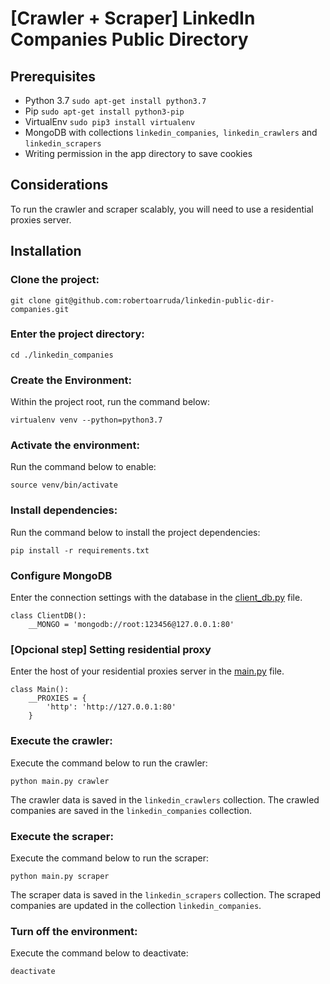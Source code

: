 # [Crawler + Scraper] LinkedIn Companies Public Directory

## Prerequisites
- Python 3.7 `sudo apt-get install python3.7`
- Pip `sudo apt-get install python3-pip`
- VirtualEnv `sudo pip3 install virtualenv`
- MongoDB with collections `linkedin_companies`,` linkedin_crawlers` and `linkedin_scrapers`
- Writing permission in the app directory to save cookies

## Considerations
To run the crawler and scraper scalably, you will need to use a residential proxies server.

## Installation

### Clone the project:
```
git clone git@github.com:robertoarruda/linkedin-public-dir-companies.git
```

### Enter the project directory:
```
cd ./linkedin_companies
```

### Create the Environment:
Within the project root, run the command below:
```
virtualenv venv --python=python3.7
```

### Activate the environment:
Run the command below to enable:
```
source venv/bin/activate
```

### Install dependencies:
Run the command below to install the project dependencies:
```
pip install -r requirements.txt
```

### Configure MongoDB
Enter the connection settings with the database in the [client_db.py](client_db.py#L6) file.
```
class ClientDB():
    __MONGO = 'mongodb://root:123456@127.0.0.1:80'
```

### [Opcional step] Setting residential proxy
Enter the host of your residential proxies server in the [main.py](main.py#L10) file.
```
class Main():
    __PROXIES = {
        'http': 'http://127.0.0.1:80'
    }
```

### Execute the crawler:
Execute the command below to run the crawler:
```
python main.py crawler
```
The crawler data is saved in the `linkedin_crawlers` collection. The crawled companies are saved in the `linkedin_companies` collection.

### Execute the scraper:
Execute the command below to run the scraper:
```
python main.py scraper
```
The scraper data is saved in the `linkedin_scrapers` collection. The scraped companies are updated in the collection `linkedin_companies`.

### Turn off the environment:
Execute the command below to deactivate:
```
deactivate
```
